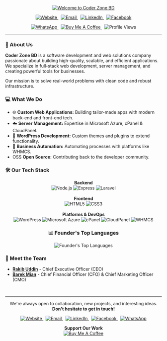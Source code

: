 <div align="center">
  
  <a href="https://github.com/coderzonebd">
    <img src="https://readme-typing-svg.herokuapp.com?font=Space+Grotesk&size=30&pause=1000&color=15F7F7&center=true&vCenter=true&width=500&lines=Welcome+to+Coder+Zone+BD+%F0%9F%91%8B;Building+innovative+web+solutions;From+Bangladesh+to+the+World." alt="Welcome to Coder Zone BD" />
  </a>
  
  <br>

  <p align="center">
    <a href="https://coderzonebd.com">
      <img src="https://img.shields.io/badge/Website-coderzonebd.com-blue?style=for-the-badge&logo=globe" alt="Website"/>
    </a>
    &nbsp;
    <a href="mailto:contact@coderzonebd.com">
      <img src="https://img.shields.io/badge/Email-contact@coderzonebd.com-red?style=for-the-badge&logo=microsoftoutlook" alt="Email"/>
    </a>
    &nbsp;
    <a href="https://linkedin.com/company/coderzonebd">
      <img src="https://img.shields.io/badge/LinkedIn-CoderZoneBD-blue?style=for-the-badge&logo=linkedin" alt="LinkedIn"/>
    </a>
    &nbsp;
    <a href="https://facebook.com/coderzonebd">
      <img src="https://img.shields.io/badge/Facebook-CoderZoneBD-1877F2?style=for-the-badge&logo=facebook" alt="Facebook"/>
    </a>
  </p>
  <p align="center">
    <a href="https://wa.me/8801410323121">
      <img src="https://img.shields.io/badge/WhatsApp-Chat_with_Us-25D366?style=for-the-badge&logo=whatsapp" alt="WhatsApp"/>
    </a>
    &nbsp;
    <a href="https://buymeacoffee.com/devrkb21">
      <img src="https://img.shields.io/badge/Buy_Me_A_Coffee-devrkb21-FFDD00?style=for-the-badge&logo=buymeacoffee&logoColor=black" alt="Buy Me A Coffee"/>
    </a>
    &nbsp;
    <img src="https://komarev.com/ghpvc/?username=coderzonebd&label=Profile+Views&color=0e75b6&style=for-the-badge" alt="Profile Views"/>
  </p>
</div>

<hr>

### 🚀 About Us

**Coder Zone BD** is a software development and web solutions company passionate about building high-quality, scalable, and efficient applications. We specialize in full-stack web development, server management, and creating powerful tools for businesses.

Our mission is to solve real-world problems with clean code and robust infrastructure.

### 💻 What We Do

* 🌐 **Custom Web Applications:** Building tailor-made apps with modern back-end and front-end tech.
* ☁️ **Server Management:** Expertise in Microsoft Azure, cPanel & CloudPanel.
* 🔌 **WordPress Development:** Custom themes and plugins to extend functionality.
* 🤖 **Business Automation:** Automating processes with platforms like WHMCS.
* OSS **Open Source:** Contributing back to the developer community.

### 🛠️ Our Tech Stack
<p align="center">
  <b>Backend</b><br>
  <img src="https://img.shields.io/badge/Node.js-339933?style=for-the-badge&logo=nodedotjs&logoColor=white" alt="Node.js"/>
  <img src="https://img.shields.io/badge/Express-000000?style=for-the-badge&logo=express&logoColor=white" alt="Express"/>
  <img src="https://img.shields.io/badge/Laravel-FF2D20?style=for-the-badge&logo=laravel&logoColor=white" alt="Laravel"/>
  <br><br>
  <b>Frontend</b><br>
  <img src="https://img.shields.io/badge/HTML5-E34F26?style=for-the-badge&logo=html5&logoColor=white" alt="HTML5"/>
  <img src="https://img.shields.io/badge/CSS3-1572B6?style=for-the-badge&logo=css3&logoColor=white" alt="CSS3"/>
  <br><br>
  <b>Platforms & DevOps</b><br>
  <img src="https://img.shields.io/badge/WordPress-21759B?style=for-the-badge&logo=wordpress&logoColor=white" alt="WordPress"/>
  <img src="https://img.shields.io/badge/Microsoft%20Azure-0078D4?style=for-the-badge&logo=microsoftazure&logoColor=white" alt="Microsoft Azure"/>
  <img src="https://img.shields.io/badge/cPanel-FF6C2C?style=for-the-badge&logo=cpanel&logoColor=white" alt="cPanel"/>
  <img src="https://img.shields.io/badge/CloudPanel-0D4F8B?style=for-the-badge&logo=cloudpanel&logoColor=white" alt="CloudPanel"/>
  <img src="https://img.shields.io/badge/WHMCS-1A4D7C?style=for-the-badge&logo=whmcs&logoColor=white" alt="WHMCS"/>
</p>

### <div align="center">📊 Founder's Top Languages</div>
<p align="center">
  <img 
    src="https://github-readme-stats.vercel.app/api/top-langs/?username=devrkb21&layout=compact&theme=github_dark&hide_border=true&title_color=15F7F7&text_color=FFFFFF" 
    alt="Founder's Top Languages" 
  />
</p>

### 🤝 Meet the Team
* **[Rakib Uddin](https://github.com/devrkb21)** - Chief Executive Officer (CEO)
* **[Barek Mian](https://github.com/barekmian)** - Chief Financial Officer (CFO) & Chief Marketing Officer (CMO)

<br>
<hr>

<p align="center">
  We're always open to collaboration, new projects, and interesting ideas.
  <br>
  <b>Don't hesitate to get in touch!</b>
</p>

<p align="center">
  <a href="https://coderzonebd.com">
    <img src="https://img.shields.io/badge/Website-coderzonebd.com-blue?style=for-the-badge&logo=globe" alt="Website"/>
  </a>
  &nbsp;
  <a href="mailto:contact@coderzonebd.com">
    <img src="https://img.shields.io/badge/Email-contact@coderzonebd.com-red?style=for-the-badge&logo=microsoftoutlook" alt="Email"/>
  </a>
  &nbsp;
  <a href="https://linkedin.com/company/coderzonebd">
    <img src="https://img.shields.io/badge/LinkedIn-CoderZoneBD-blue?style=for-the-badge&logo=linkedin" alt="LinkedIn"/>
  </a>
  &nbsp;
  <a href="https://facebook.com/coderzonebd">
    <img src="https://img.shields.io/badge/Facebook-CoderZoneBD-1877F2?style=for-the-badge&logo=facebook" alt="Facebook"/>
  </a>
  &nbsp;
  <a href="https://wa.me/8801410323121">
    <img src="https://img.shields.io/badge/WhatsApp-Chat_with_Us-25D366?style=for-the-badge&logo=whatsapp" alt="WhatsApp"/>
  </a>
</p>

<p align="center">
  <b>Support Our Work</b>
  <br>
  <a href="https://buymeacoffee.com/devrkb21">
    <img src="https://img.shields.io/badge/Buy_Me_A_Coffee-devrkb21-FFDD00?style=for-the-badge&logo=buymeacoffee&logoColor=black" alt="Buy Me A Coffee"/>
  </a>
</p>
